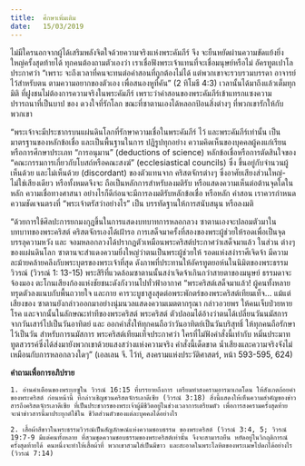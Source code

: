 ```yaml
---
title:  ศึกษาเพิ่มเติม
date:   15/03/2019
---
```


ไม่มีใครนอกจากผู้ได้เสริมพลังจิตใจด้วยความจริงแห่งพระคัมภีร์ จึง จะยืนหยัดผ่านความขัดแย้งยิ่งใหญ่ครั้งสุดท้ายได้ ทุกคนต้องถามตัวเองว่า เราเชื่อฟังพระเจ้าแทนที่จะเชื่อมนุษย์หรือไม่ อัครทูตเปาโลประกาศว่า “เพราะ จะถึงเวลาที่คนจะทนต่อคำสอนที่ถูกต้องไม่ได้ แต่พวกเขาจะรวบรวมบรรดา อาจารย์ไว้สำหรับตน ตามความอยากของตัวเอง เพื่อสนองหูที่คัน” (2 ทิโมธี 4:3) เวลานั้นได้มาถึงแล้วเต็มทุกมิติ ที่ฝูงชนไม่ต้องการความจริงในพระคัมภีร์ เพราะว่าคำสอนของพระคัมภีร์เข้าแทรกแซงความปรารถนาที่เป็นบาป ของ ดวงใจที่รักโลก ขณะที่ซาตานเองได้หลอกป้อนสิ่งต่างๆ ที่พวกเขารักให้กับ พวกเขา

“พระเจ้าจะมีประชากรบนแผ่นดินโลกที่รักษาความเชื่อในพระคัมภีร์ ไว้ และพระคัมภีร์เท่านั้น เป็นมาตรฐานของหลักข้อเชื่อ และเป็นพื้นฐานในการ ปฏิรูปทุกอย่าง ความคิดเห็นของบุคคลผู้คงแก่เรียน หรือการศึกษาประเภท “การอนุมาน” (deductions of science) หลักข้อเชื่อหรือการตัดสินใจของ “คณะกรรมการเกี่ยวกับโบสถ์หรือคณะสงฆ์” (ecclesiastical councils) ซึ่ง ขึ้นอยู่กับจำนวนผู้เห็นด้วย และไม่เห็นด้วย (discordant) ของตัวแทนจาก คริสตจักรต่างๆ ซึ่งอาศัยเสียงส่วนใหญ่-ไม่ใช่เสียงเดียว หรือทั้งหมดจึงจะ ถือเป็นหลักการสำหรับลงมติรับ หรือแสดงความเห็นต่อต้านจุดใดในหลัก ความเชื่อทางศาสนา อย่างไรก็ดีก่อนจะมีการลงมติรับหลักข้อเชื่อ หรือหลัก คำสอน เราควรกำหนดความชัดเจนตรงที่ “พระเจ้าตรัสว่าอย่างไร” เป็น บรรทัดฐานให้การสนับสนุน หรือลงมติ

“ด้วยการใช้ศิลปะการยกมงกุฎขึ้นในการแสดงบทบาทการหลอกลวง ซาตานเองจะปลอมตัวมาในบทบาทของพระคริสต์ คริสตจักรเองได้เฝ้ารอ การเสด็จมาครั้งที่สองของพระผู้ช่วยให้รอดเพื่อเป็นจุดบรรลุความหวัง และ จอมหลอกลวงได้ปรากฏตัวเหมือนพระคริสต์ประกาศว่าเสด็จมาแล้ว ในส่วน ต่างๆ ของแผ่นดินโลก ซาตานจะสำแดงความยิ่งใหญ่ว่าตนเป็นพระผู้ช่วยให้ รอดแห่งสง่าราศีเจิดจ้า มีความละม้ายคล้ายคลึงกับพระบุตรของพระเจ้าที่สุด ดังภาพที่ประทานให้อัครทูตยอห์นในนิมิตของพระธรรมวิวรณ์ (วิวรณ์ 1: 13-15) พระสิริที่แวดล้อมซาตานนั้นสง่าเจิดจ้าเกินกว่าสายตาของมนุษย์ ธรรมดาจะจ้องมอง ตะโกนเสียงก้องแห่งชัยชนะดังกังวานไปทั่วฟ้าอากาศ “พระคริสต์เสด็จมาแล้ว! ผู้คนทั้งหลายทรุดตัวลงแนบกับพื้นถวายใจ และกาย คารวะบูชาสูงสุดต่อพระพักตร์ของพระคริสต์เทียมเท็จ... แม้แต่เสียงของ ซาตานยังกล่าวออกมาอย่างนุ่มนวลแสดงความเมตตากรุณา กล่าวอวยพร ให้คนเจ็บป่วยหายโรค และจากนั้นในลักษณะท่าทีของพระคริสต์ พระคริสต์ ตัวปลอมได้อ้างว่าตนได้เปลี่ยนวันนมัสการจากวันเสาร์ไปเป็นวันอาทิตย์ และ ออกคำสั่งให้ทุกคนถือว่าวันอาทิตย์เป็นวันบริสุทธิ์ ให้ทุกคนถือรักษาไว้เป็นวัน สำหรับการนมัสการ พระคริสต์เทียมเท็จประกาศว่า ใครที่ไม่ฟังคำสั่งนี้เท่ากับ หมิ่นประมาททูตสวรรค์ซึ่งได้ส่งมายังพวกเขาด้วยแสงสว่างแห่งความจริง คำสั่งนี้เด็ดขาด น้ำเสียงและความจริงจังไม่เหมือนกับการหลอกลวงใดๆ” (เอลเลน จี. ไว้ท์, สงครามแห่งประวัติศาสตร์, หน้า 593-595, 624)

**คำถามเพื่อการอภิปราย**

`1. อ่านคำเตือนของพระเยซูใน วิวรณ์ 16:15 ที่บรรยายถึงการ เตรียมทำสงครามอารมาเกดโดน ให้สังเกตถ้อยคำของพระคริสต์ ก่อนหน้านี้ ที่กล่าวเชิญชวนคริสตจักรเลาดีเซีย (วิวรณ์ 3:18) สิ่งนี้แสดงให้เห็นความสำคัญของข่าวสารถึงคริสตจักรเลาดีเซีย ที่เป็นประชากรของพระเจ้าผู้มีชีวิตอยู่ในช่วงเวลาการเตรียมตัว เพื่อการสงครามครั้งสุดท้าย จะนำข่าวสารนี้มาประยุกต์ใช้ใน ชีวิตส่วนตัวของแต่ละบุคคลได้อย่างไร`

`2. เสื้อผ้าสีขาวในพระธรรมวิวรณ์เป็นสัญลักษณ์แห่งความชอบธรรม ของพระคริสต์ (วิวรณ์ 3:4, 5; วิวรณ์ 19:7-9 มีแต่คนทั้งหลาย ที่สวมชุดความชอบธรรมของพระคริสต์เท่านั้น จึงจะสามารถยืน หยัดอยู่ในวิกฤติการณ์ครั้งสุดท้ายได้ คนหนึ่งจะทำให้เสื้อผ้าที่ พวกเขาสวมใส่เป็นมีขาว และสะอาดในพระโลหิตของพระเมษโปดกได้อย่างไร (วิวรณ์ 7:14)`